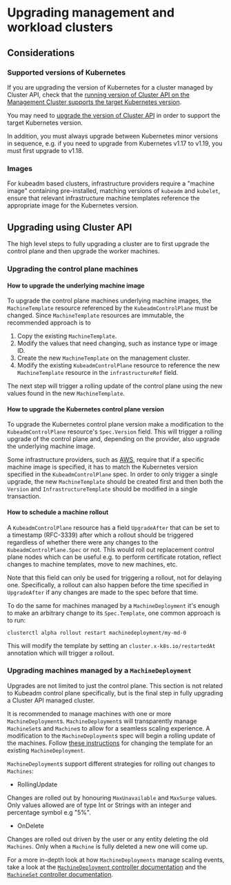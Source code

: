 # Upgrading management and workload clusters

## Considerations

### Supported versions of Kubernetes

If you are upgrading the version of Kubernetes for a cluster managed by Cluster API, check that the [running version of
Cluster API on the Management Cluster supports the target Kubernetes version](../reference/versions.md).

You may need to [upgrade the version of Cluster API](upgrading-cluster-api-versions.md) in order to support the target
Kubernetes version.

In addition, you must always upgrade between Kubernetes minor versions in sequence, e.g. if you need to upgrade from
Kubernetes v1.17 to v1.19, you must first upgrade to v1.18.

### Images

For kubeadm based clusters, infrastructure providers require a "machine image" containing pre-installed, matching
versions of `kubeadm` and `kubelet`, ensure that relevant infrastructure machine templates reference the appropriate
image for the Kubernetes version.

## Upgrading using Cluster API

The high level steps to fully upgrading a cluster are to first upgrade the control plane and then upgrade
the worker machines.

### Upgrading the control plane machines

#### How to upgrade the underlying machine image

To upgrade the control plane machines underlying machine images, the `MachineTemplate` resource referenced by the
`KubeadmControlPlane` must be changed. Since `MachineTemplate` resources are immutable, the recommended approach is to

1. Copy the existing `MachineTemplate`.
2. Modify the values that need changing, such as instance type or image ID.
3. Create the new `MachineTemplate` on the management cluster.
4. Modify the existing `KubeadmControlPlane` resource to reference the new `MachineTemplate` resource in the `infrastructureRef` field.

The next step will trigger a rolling update of the control plane using the new values found in the new `MachineTemplate`.

#### How to upgrade the Kubernetes control plane version

To upgrade the Kubernetes control plane version make a modification to the `KubeadmControlPlane` resource's `Spec.Version` field. This will trigger a rolling upgrade of the control plane and, depending on the provider, also upgrade the underlying machine image.

Some infrastructure providers, such as [AWS](https://github.com/kubernetes-sigs/cluster-api-provider-aws), require
that if a specific machine image is specified, it has to match the Kubernetes version specified in the
`KubeadmControlPlane` spec. In order to only trigger a single upgrade, the new `MachineTemplate` should be created first
and then both the `Version` and `InfrastructureTemplate` should be modified in a single transaction.

#### How to schedule a machine rollout

A `KubeadmControlPlane` resource has a field `UpgradeAfter` that can be set to a timestamp
(RFC-3339) after which a rollout should be triggered regardless of whether there were any changes
to the `KubeadmControlPlane.Spec` or not. This would roll out replacement control plane nodes
which can be useful e.g. to perform certificate rotation, reflect changes to machine templates,
move to new machines, etc.

Note that this field can only be used for triggering a rollout, not for delaying one. Specifically,
a rollout can also happen before the time specified in `UpgradeAfter` if any changes are made to
the spec before that time.

To do the same for machines managed by a `MachineDeployment` it's enough to make an arbitrary
change to its `Spec.Template`, one common approach is to run:

``` shell
clusterctl alpha rollout restart machinedeployment/my-md-0
```

This will modify the template by setting an `cluster.x-k8s.io/restartedAt` annotation which will
trigger a rollout.

### Upgrading machines managed by a `MachineDeployment`

Upgrades are not limited to just the control plane. This section is not related to Kubeadm control plane specifically,
but is the final step in fully upgrading a Cluster API managed cluster.

It is recommended to manage machines with one or more `MachineDeployment`s. `MachineDeployment`s will
transparently manage `MachineSet`s and `Machine`s to allow for a seamless scaling experience. A modification to the
`MachineDeployment`s spec will begin a rolling update of the machines. Follow
[these instructions](./change-machine-template.md) for changing the
template for an existing `MachineDeployment`.

`MachineDeployment`s support different strategies for rolling out changes to `Machines`:

- RollingUpdate

Changes are rolled out by honouring `MaxUnavailable` and `MaxSurge` values.
Only values allowed are of type Int or Strings with an integer and percentage symbol e.g "5%".

- OnDelete

Changes are rolled out driven by the user or any entity deleting the old `Machines`. Only when a `Machine` is fully deleted a new one will come up.

For a more in-depth look at how `MachineDeployments` manage scaling events, take a look at the [`MachineDeployment`
controller documentation](../developer/architecture/controllers/machine-deployment.md) and the [`MachineSet` controller
documentation](../developer/architecture/controllers/machine-set.md).
